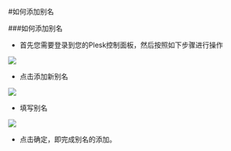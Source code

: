 <!-- --- tag: plesk 别名 -->
<!-- --- title: 如何添加别名 -->
#如何添加别名

###如何添加别名

* 首先您需要登录到您的Plesk控制面板，然后按照如下步骤进行操作

![](http://ww2.sinaimg.cn/large/a15e6eb9gw1e93duhd36jj20dm0cpgmy.jpg)

* 点击添加新别名

![](http://ww4.sinaimg.cn/large/a15e6eb9gw1e93dvi46ymj20fk0esjte.jpg)

* 填写别名

![](http://ww1.sinaimg.cn/large/a15e6eb9gw1e93dwuxsgyj20fk09yaah.jpg)


* 点击确定，即完成别名的添加。